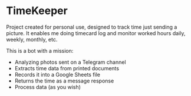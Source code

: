 # TimeKeeper

Project created for personal use, designed to track time just sending a picture. It enables me doing timecard log and monitor worked hours daily, weekly, monthly, etc.

This is a bot with a mission:
- Analyzing photos sent on a Telegram channel
- Extracts time data from printed documents
- Records it into a Google Sheets file
- Returns the time as a message response
- Process data (as you wish)